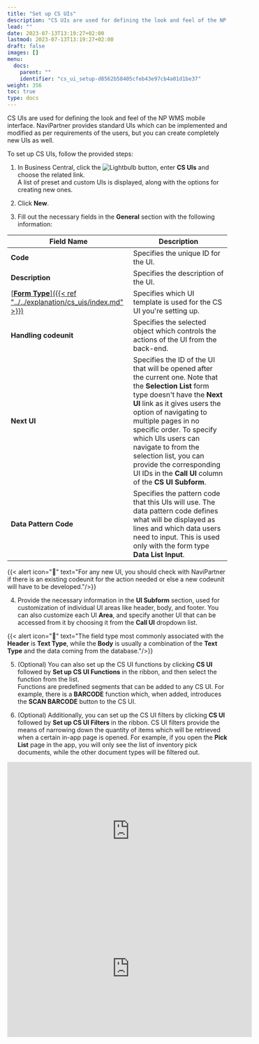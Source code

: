 ```yaml
---
title: "Set up CS UIs"
description: "CS UIs are used for defining the look and feel of the NP WMS mobile interface. NaviPartner provides standard UIs which can be implemented and modified as per requirements of the users, but you can create completely new UIs as well."
lead: ""
date: 2023-07-13T13:19:27+02:00
lastmod: 2023-07-13T13:19:27+02:00
draft: false
images: []
menu:
  docs:
    parent: ""
    identifier: "cs_ui_setup-d8562b58405cfeb43e97cb4a01d1be37"
weight: 356
toc: true
type: docs
---
```



CS UIs are used for defining the look and feel of the NP WMS mobile interface. NaviPartner provides standard UIs which can be implemented and modified as per requirements of the users, but you can create completely new UIs as well.

To set up CS UIs, follow the provided steps:

1. In Business Central, click the ![Lightbulb](Lightbulb_icon.PNG) button, enter **CS UIs** and choose the related link.        
   A list of preset and custom UIs is displayed, along with the options for creating new ones.
2. Click **New**.

3. Fill out the necessary fields in the **General** section with the following information:

| Field Name      | Description |
| ----------- | ----------- |
| **Code**     | Specifies the unique ID for the UI. |
| **Description**   | Specifies the description of the UI.  |
| [<ins>**Form Type**<ins>]({{< ref "../../explanation/cs_uis/index.md" >}})  | Specifies which UI template is used for the CS UI you're setting up. |
| **Handling codeunit** | Specifies the selected object which controls the actions of the UI from the back-end.  |
| **Next UI** | Specifies the ID of the UI that will be opened after the current one. Note that the **Selection List** form type doesn't have the **Next UI** link as it gives users the option of navigating to multiple pages in no specific order. To specify which UIs users can navigate to from the selection list, you can provide the corresponding UI IDs in the **Call UI** column of the **CS UI Subform**.|
| **Data Pattern Code** | Specifies the pattern code that this UIs will use. The data pattern code defines what will be displayed as lines and which data users need to input. This is used only with the form type **Data List Input**. |

  {{< alert icon="📝" text="For any new UI, you should check with NaviPartner if there is an existing codeunit for the action needed or else a new codeunit will have to be developed."/>}}

4. Provide the necessary information in the **UI Subform** section, used for customization of individual UI areas like header, body, and footer. You can also customize each UI **Area**, and specify another UI that can be accessed from it by choosing it from the **Call UI** dropdown list. 

  {{< alert icon="📝" text="The field type most commonly associated with the <b>Header</b> is <b>Text Type</b>, while the <b>Body</b> is usually a combination of the <b>Text Type</b> and the data coming from the database."/>}}

5. (Optional) You can also set up the CS UI functions by clicking **CS UI** followed by **Set up CS UI Functions** in the ribbon, and then select the function from the list.    
   Functions are predefined segments that can be added to any CS UI. For example, there is a **BARCODE** function which, when added, introduces the **SCAN BARCODE** button to the CS UI. 

6. (Optional) Additionally, you can set up the CS UI filters by clicking **CS UI** followed by **Set up CS UI Filters** in the ribbon.
   CS UI filters provide the means of narrowing down the quantity of items which will be retrieved when a certain in-app page is opened. For example, if you open the **Pick List** page in the app, you will only see the list of inventory pick documents, while the other document types will be filtered out.

<iframe width="560" height="315" src="https://www.youtube.com/embed/TV-fvUlQ8Ik" title="YouTube video player" frameborder="0" allow="accelerometer; autoplay; clipboard-write; encrypted-media; gyroscope; picture-in-picture; web-share" allowfullscreen></iframe>

<iframe width="560" height="315" src="https://www.youtube.com/embed/MyFPc7_-ZYk" title="YouTube video player" frameborder="0" allow="accelerometer; autoplay; clipboard-write; encrypted-media; gyroscope; picture-in-picture; web-share" allowfullscreen></iframe>

